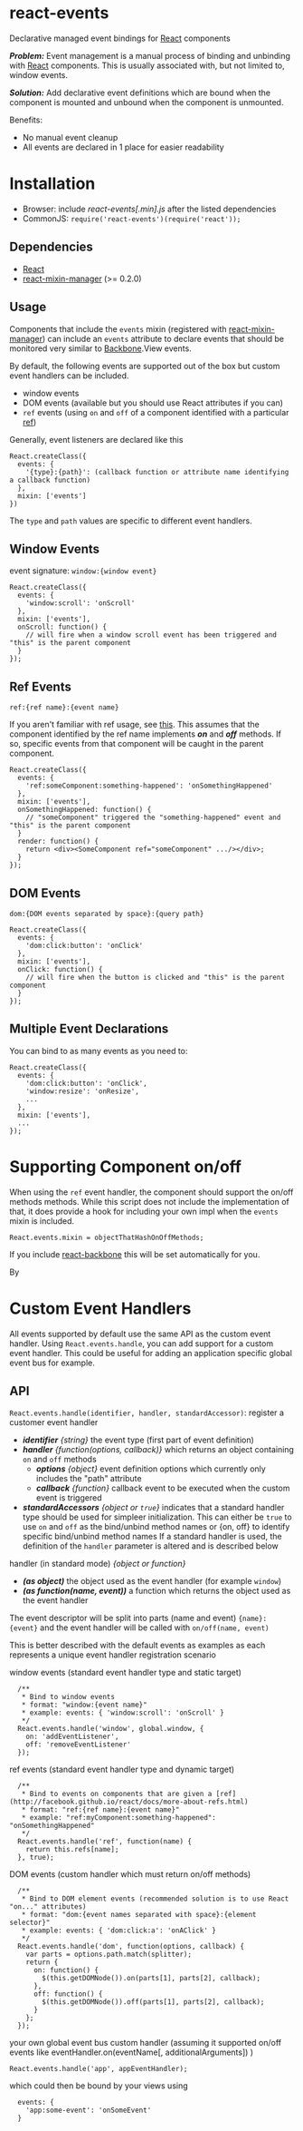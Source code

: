 react-events
============

Declarative managed event bindings for [React](http://facebook.github.io/react/) components

***Problem:*** Event management is a manual process of binding and unbinding with [React](http://facebook.github.io/react/) components.  This is usually associated with, but not limited to, window events.

***Solution:*** Add declarative event definitions which are bound when the component is mounted and unbound when the component is unmounted.

Benefits:

* No manual event cleanup
* All events are declared in 1 place for easier readability

Installation
==============
* Browser: include *react-events[.min].js* after the listed dependencies
* CommonJS: ```require('react-events')(require('react'));```

Dependencies
--------------
* [React](http://facebook.github.io/react/)
* [react-mixin-manager](https://github.com/jhudson8/react-mixin-manager) (>= 0.2.0)

Usage
--------------
Components that include the ```events``` mixin (registered with [react-mixin-manager](https://github.com/jhudson8/react-mixin-manager)) can include an ```events``` attribute to declare events that should be monitored very similar to [Backbone](http://backbonejs.org/).View events.

By default, the following events are supported out of the box but custom event handlers can be included.

* window events
* DOM events (available but you should use React attributes if you can)
* ```ref``` events (using ```on``` and ```off``` of a component identified with a particular [ref](http://facebook.github.io/react/docs/more-about-refs.html))


Generally, event listeners are declared like this
```
React.createClass({
  events: {
    '{type}:{path}': (callback function or attribute name identifying a callback function)
  },
  mixin: ['events']
})
```
The ```type``` and ```path``` values are specific to different event handlers.


Window Events
--------------
event signature: ```window:{window event}```
```
React.createClass({
  events: {
    'window:scroll': 'onScroll'
  },
  mixin: ['events'],
  onScroll: function() {
    // will fire when a window scroll event has been triggered and "this" is the parent component
  }
});
```

Ref Events
--------------
```ref:{ref name}:{event name}```

If you aren't familiar with ref usage, see [this](http://facebook.github.io/react/docs/more-about-refs.html).  This assumes that the component identified by the ref name implements ***on*** and ***off*** methods.  If so, specific events from that component will be caught in the parent component.
```
React.createClass({
  events: {
    'ref:someComponent:something-happened': 'onSomethingHappened'
  },
  mixin: ['events'],
  onSomethingHappened: function() {
    // "someComponent" triggered the "something-happened" event and "this" is the parent component
  }
  render: function() {
    return <div><SomeComponent ref="someComponent" .../></div>;
  }
});
```

DOM Events
--------------
```dom:{DOM events separated by space}:{query path}```
```
React.createClass({
  events: {
    'dom:click:button': 'onClick'
  },
  mixin: ['events'],
  onClick: function() {
    // will fire when the button is clicked and "this" is the parent component
  }
});
```


Multiple Event Declarations
-----------------
You can bind to as many events as you need to:
```
React.createClass({
  events: {
    'dom:click:button': 'onClick',
    'window:resize': 'onResize',
    ...
  },
  mixin: ['events'],
  ...
});
```

Supporting Component on/off
=================
When using the ```ref``` event handler, the component should support the on/off methods methods.  While this script does not include the implementation of that, it does provide a hook for including your own impl when the ```events``` mixin is included.

```
React.events.mixin = objectThatHashOnOffMethods;
```

If you include [react-backbone](https://github.com/jhudson8/react-backbone) this will be set automatically for you.

By

Custom Event Handlers
=================
All events supported by default use the same API as the custom event handler.  Using ```React.events.handle```, you can add support for a custom event handler.  This could be useful for adding an application specific global event bus for example.

API
-----------
```React.events.handle(identifier, handler, standardAccessor)```: register a customer event handler

* ***identifier*** *{string}* the event type (first part of event definition)
* ***handler*** *{function(options, callback)}* which returns an object containing ```on``` and ```off``` methods
   * ***options*** *{object}* event definition options which currently only includes the "path" attribute
   * ***callback*** *{function}* callback event to be executed when the custom event is triggered
* ***standardAccessors*** *{object or ```true```}* indicates that a standard handler type should be used for simpleer initialization.
    This can either be ```true``` to use ```on``` and ```off``` as the bind/unbind method names or {on, off} to identify specific bind/unbind method names
    If a standard handler is used, the definition of the ```handler``` parameter is altered and is described below
 
handler (in standard mode) *{object or function}*
   * ***(as object)*** the object used as the event handler (for example ```window```)
   * ***(as function(name, event))*** a function which returns the object used as the event handler

The event descriptor will be split into parts (name and event) ```{name}:{event}``` and the event handler will be called with ```on/off(name, event)```


This is better described with the default events as examples as each represents a unique event handler registration scenario

window events (standard event handler type and static target)
```
  /**
   * Bind to window events
   * format: "window:{event name}"
   * example: events: { 'window:scroll': 'onScroll' }
   */
  React.events.handle('window', global.window, {
    on: 'addEventListener',
    off: 'removeEventListener'
  });
```

ref events (standard event handler type and dynamic target)
```
  /**
   * Bind to events on components that are given a [ref](http://facebook.github.io/react/docs/more-about-refs.html)
   * format: "ref:{ref name}:{event name}"
   * example: "ref:myComponent:something-happened": "onSomethingHappened"
   */
  React.events.handle('ref', function(name) {
    return this.refs[name];
  }, true);
```

DOM events (custom handler which must return on/off methods)
```
  /**
   * Bind to DOM element events (recommended solution is to use React "on..." attributes)
   * format: "dom:{event names separated with space}:{element selector}"
   * example: events: { 'dom:click:a': 'onAClick' }
   */
  React.events.handle('dom', function(options, callback) {
    var parts = options.path.match(splitter);
    return {
      on: function() {
        $(this.getDOMNode()).on(parts[1], parts[2], callback);
      },
      off: function() {
        $(this.getDOMNode()).off(parts[1], parts[2], callback);
      }
    };
  });
```

your own global event bus custom handler (assuming it supported on/off events like eventHandler.on(eventName[, additionalArguments]) )
```
React.events.handle('app', appEventHandler);
```
which could then be bound by your views using
```
  events: {
    'app:some-event': 'onSomeEvent'
  }
```
